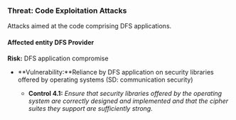 ### Threat: Code Exploitation Attacks
Attacks  aimed at the code comprising DFS applications.	

#### Affected entity DFS Provider
**Risk:** DFS application compromise
* **Vulnerability:**Reliance by DFS application on security libraries offered by operating systems (SD: communication security)

    * **Control 4.1:** _Ensure that security libraries offered by the operating system are correctly designed and implemented and that the cipher suites they support are sufficiently strong._